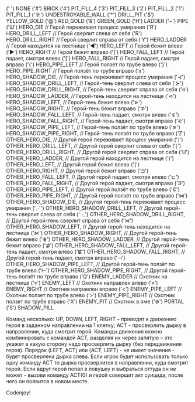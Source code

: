 (' ') NONE
('#') BRICK
('4') PIT_FILL_4
('3') PIT_FILL_3
('2') PIT_FILL_2
('1') PIT_FILL_1
('☼') UNDESTROYABLE_WALL
('*') DRILL_PIT
('$') YELLOW_GOLD
('@') RED_GOLD
('&') GREEN_GOLD
('H') LADDER
('~') PIPE
('Ѡ') HERO_DIE         // Герой переживает процесс умирания
('Я') HERO_DRILL_LEFT  // Герой сверлит слева от себя
('R') HERO_DRILL_RIGHT // Герой сверлит справа от себя
('Y') HERO_LADDER      // Герой находится на лестнице
('◄') HERO_LEFT        // Герой бежит влево
('►') HERO_RIGHT       // Герой бежит вправо
(']') HERO_FALL_LEFT   // Герой падает, смотря влево
('[') HERO_FALL_RIGHT  // Герой падает, смотря вправо
('{') HERO_PIPE_LEFT   // Герой ползёт по трубе влево
('}') HERO_PIPE_RIGHT  // Герой ползёт по трубе вправо
('x') HERO_SHADOW_DIE,         // Герой-тень переживает процесс умирания
('⊰') HERO_SHADOW_DRILL_LEFT,  // Герой-тень сверлит слева от себя
('⊱') HERO_SHADOW_DRILL_RIGHT, // Герой-тень сверлит справа от себя
('⍬') HERO_SHADOW_LADDER,      // Герой-тень находится на лестнице
('⊲') HERO_SHADOW_LEFT,        // Герой-тень бежит влево
('⊳') HERO_SHADOW_RIGHT,       // Герой-тень бежит вправо
('⊅') HERO_SHADOW_FALL_LEFT,   // Герой-тень падает, смотря влево
('⊄') HERO_SHADOW_FALL_RIGHT,  // Герой-тень падает, смотря вправо
('⋜') HERO_SHADOW_PIPE_LEFT,   // Герой-тень ползёт по трубе влево
('⋝') HERO_SHADOW_PIPE_RIGHT,  // Герой-тень ползёт по трубе вправо
('Z') OTHER_HERO_DIE,          // Другой герой переживает процесс умирания
('⌋') OTHER_HERO_DRILL_LEFT,   // Другой герой сверлит слева от себя
('⌊') OTHER_HERO_DRILL_RIGHT,  // Другой герой сверлит справа от себя
('U') OTHER_HERO_LADDER,       // Другой герой находится на лестнице
(')') OTHER_HERO_LEFT,         // Другой герой бежит влево
('(') OTHER_HERO_RIGHT,        // Другой герой бежит вправо
('⊐') OTHER_HERO_FALL_LEFT,    // Другой герой падает, смотря влево
('⊏') OTHER_HERO_FALL_RIGHT,   // Другой герой падает, смотря вправо
('Э') OTHER_HERO_PIPE_LEFT,    // Другой герой ползёт по трубе влево
('Є') OTHER_HERO_PIPE_RIGHT,   // Другой герой ползёт по трубе вправо
('⋈') OTHER_HERO_SHADOW_DIE,         // Другой герой-тень переживает процесс умирания
('⋰') OTHER_HERO_SHADOW_DRILL_LEFT,  // Другой герой-тень сверлит слева от себя
('⋱') OTHER_HERO_SHADOW_DRILL_RIGHT, // Другой герой-тень сверлит справа от себя
('⋊') OTHER_HERO_SHADOW_LEFT,        // Другой герой-тень находится на лестнице
('⋉') OTHER_HERO_SHADOW_RIGHT,       // Другой герой-тень бежит влево
('⋕') OTHER_HERO_SHADOW_LADDER,      // Другой герой-тень бежит вправо
('⋣') OTHER_HERO_SHADOW_FALL_LEFT,   // Другой герой-тень падает, смотря влево
('⋢') OTHER_HERO_SHADOW_FALL_RIGHT,  // Другой герой-тень падает, смотря вправо
('⊣') OTHER_HERO_SHADOW_PIPE_LEFT,   // Другой герой-тень ползёт по трубе влево
('⊢') OTHER_HERO_SHADOW_PIPE_RIGHT,  // Другой герой-тень ползёт по трубе вправо
('Q') ENEMY_LADDER        // Охотник на лестнице
('«') ENEMY_LEFT          // Охотник направлен влево
('»') ENEMY_RIGHT         // Охотник направлен вправо
('&lt;') ENEMY_PIPE_LEFT  // Охотник ползет по трубе влево
('&gt;') ENEMY_PIPE_RIGHT // Охотник ползет по трубе вправо
('X') ENEMY_PIT           // Охотник в яме 
('⊛') PORTAL
('S') SHADOW_PILL


Команд несколько: UP, DOWN, LEFT, RIGHT – приводят к движению героя в заданном направлении на 1 клетку; ACT - просверлить дырку в направлении, куда смотрит герой. Команды движения можно комбинировать с командой ACT, разделяя их через запятую – это укажет в какую сторону надо просверлить дырку (без передвижения героя). Порядок (LEFT, ACT) или (ACT, LEFT) - не имеет значения - будет просверлена дырка слева. Если игрок будет использовать только одну команду ACT то дырка просверлится в направлении, куда смотрит герой.
Если вдруг герой попал в ловушку и выбраться оттуда он не может - вызови команду ACT(0) и герой совершит акт суицида, после чего он появится в новом месте.

Codenjoy!